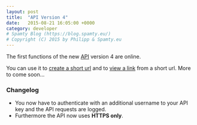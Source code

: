 ```yaml
---
layout: post
title:  "API Version 4"
date:   2015-08-21 16:05:00 +0000
category: developer
# Spamty Blog (https://blog.spamty.eu/)
# Copyright (C) 2015 by Philipp & Spamty.eu
---
```

The first functions of the new [API](https://dev.spamty.eu/) version 4 are online. 

You can use it to [create a short url](https://dev.spamty.eu/shorturlcreate) and to [view a link](https://dev.spamty.eu/shorturlview) from a short url. More to come soon...

### Changelog
* You now have to authenticate with an additional username to your API key and the API requests are logged.
* Furthermore the API now uses **HTTPS only**.